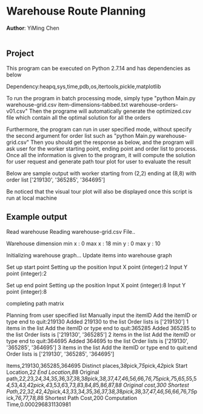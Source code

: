 # Warehouse Route Planning
**Author**: YiMing Chen<br /><br />

## Project
This program can be executed on Python 2.7.14 and has dependencies as below

Dependency:heapq,sys,time,pdb,os,itertools,pickle,matplotlib


To run the program in batch processing mode, simply type "python Main.py warehouse-grid.csv item-dimensions-tabbed.txt warehouse-orders-v01.csv"
Then the programe will automatically generate the optimized.csv file which contain all the optimal solution for all the orders


Furthermore, the program can run in user specified mode, without specify the second argument for order list such as "python Main.py warehouse-grid.csv" 
Then you should get the response as below, and the program will ask user for the worker starting point, ending point and order list to process. 
Once all the information is given to the program, it will compute the solution for user request and generate path tour plot for user to evaluate the result

Below are sample output with worker starting from (2,2) ending at (8,8) with order list ['219130', '365285', '364695']

Be noticed that the visual tour plot will also be displayed once this script is run at local machine

## Example output
Read warehouse
Reading warehouse-grid.csv File..

Warehouse dimension
min x : 0
max x : 18
min y : 0
max y : 10

Initializing warehouse graph...
Update items into warehouse graph

Set up start point
Setting up the position
Input X point (integer):2
Input Y point (integer):2

Set up end point
Setting up the position
Input X point (integer):8
Input Y point (integer):8

completing path matrix

Planning from user specified list
Manually input the itemID
Add the itemID or type end to quit:219130
Added 219130 to the list
Order lists is ['219130']
1 items in the list
Add the itemID or type end to quit:365285
Added 365285 to the list
Order lists is ['219130', '365285']
2 items in the list
Add the itemID or type end to quit:364695
Added 364695 to the list
Order lists is ['219130', '365285', '364695']
3 items in the list
Add the itemID or type end to quit:end
Order lists is ['219130', '365285', '364695']

Items,219130,365285,364695
Distinct places,3*8*pick,7*5*pick,4*2*pick
Start Location,2*2
End Location,8*8
Original path,2*2,2*3,2*4,3*4,3*5,3*6,3*7,3*8,3*8*pick,3*8,3*7,4*7,4*6,5*6,6*6,7*6,7*5*pick,7*5,6*5,5*5,5*4,5*3,4*3,4*2*pick,4*3,5*3,6*3,7*3,8*3,8*4,8*5,8*6,8*7,8*8
Original cost,300
Shortest Path,2*2,3*2,4*2,4*2*pick,4*3,3*3,3*4,3*5,3*6,3*7,3*8,3*8*pick,3*8,3*7,4*7,4*6,5*6,6*6,7*6,7*5*pick,7*6,7*7,7*8,8*8
Shortest Path Cost,200
Computation Time,0.000296831130981

